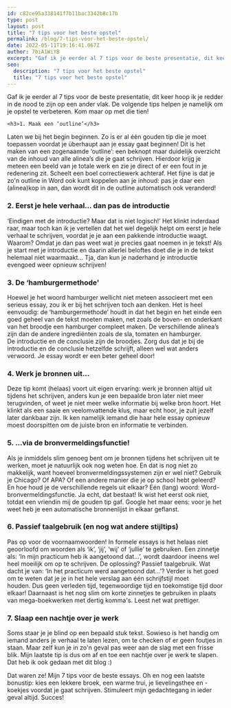 ```yaml
---
id: c82ce95a338141f7b11bac3342b8c17b
type: post
layout: post
title: "7 tips voor het beste opstel"
permalink: /blog/7-tips-voor-het-beste-opstel/
date: 2022-05-11T19:16:41.067Z
author: 7biA1WiYB
excerpt: "Gaf ik je eerder al 7 tips voor de beste presentatie, dit keer hoop ik je redder in de nood te zijn op een ander vlak. De volgende tips helpen je namelijk om je opstel te verbeteren. Kom maar op met die tien!  "
seo:
  description: "7 tips voor het beste opstel"
  title: "7 tips voor het beste opstel"
---
```

Gaf ik je eerder al 7 tips voor de beste presentatie, dit keer hoop ik je redder in de nood te zijn op een ander vlak. De volgende tips helpen je namelijk om je opstel te verbeteren. Kom maar op met die tien!  

    <h3>1. Maak een ‘outline’</h3>
<p>Laten we bij het begin beginnen. Zo is er al één gouden tip die je moet toepassen voordat je überhaupt aan je essay gaat beginnen! Dit is het maken van een zogenaamde ‘outline’: een beknopt maar duidelijk overzicht van de inhoud van alle alinea’s die je gaat schrijven. Hierdoor krijg je meteen een beeld van je totale werk en zie je direct of er een fout in je redenering zit. Scheelt een boel correctiewerk achteraf. Het fijne is dat je zo'n outline in Word ook kunt koppelen aan je inhoud: pas je daar een (alinea)kop in aan, dan wordt dit in de outline automatisch ook veranderd!</p>
<h3>2. Eerst je hele verhaal… dan pas de introductie</h3>
<p>‘Eindigen met de introductie? Maar dat is niet logisch!’ Het klinkt inderdaad raar, maar toch kan ik je vertellen dat het wel degelijk helpt om eerst je hele verhaal te schrijven, voordat je je aan een pakkende introductie waagt. Waarom? Omdat je dan pas weet wat je precies gaat noemen in je tekst! Als je start met je introductie en daarin allerlei beloftes doet die je in de tekst helemaal niet waarmaakt… Tja, dan kun je naderhand je introductie evengoed weer opnieuw schrijven!</p>
<h3>3. De ‘hamburgermethode'</h3>
<p>Hoewel je het woord hamburger wellicht niet meteen associeert met een serieus essay, zou ik er bij het schrijven toch aan denken. Het is heel eenvoudig: de ‘hamburgermethode’ houdt in dat het begin en het einde een goed geheel van de tekst moeten maken, net zoals de boven- en onderkant van het broodje een hamburger compleet maken. De verschillende alinea’s zijn dan de andere ingrediënten zoals de sla, tomaten en hamburger. De introductie en de conclusie zijn de broodjes. Zorg dus dat je bij de introductie en de conclusie hetzelfde schrijft, alleen wel wat anders verwoord. Je essay wordt er een beter geheel door!</p>
<h3>4. Werk je bronnen uit...</h3>
<p>Deze tip komt (helaas) voort uit eigen ervaring: werk je bronnen altijd uit tijdens het schrijven, anders kun je een bepaalde bron later niet meer terugvinden, of weet je niet meer welke informatie bij welke bron hoort. Het klinkt als een saaie en veelomvattende klus, maar echt hoor, je zult jezelf later dankbaar zijn. Ik ken namelijk iemand die haar hele essay opnieuw moest doorspitten om de juiste bron en informatie te verbinden.</p>
<h3>5. …via de bronvermeldingsfunctie!</h3>
<p>Als je inmiddels slim genoeg bent om je bronnen tijdens het schrijven uit te werken, moet je natuurlijk ook nog weten hoe. En dat is nog niet zo makkelijk, want hoeveel bronvermeldingssystemen zijn er wel niet? Gebruik je Chicago? Of APA? Of een andere manier die je op school hebt geleerd? En hoe houd je de verschillende regels uit elkaar? Eén (lang) woord: Word-bronvermeldingsfunctie. Ja echt, dat bestaat! Ik wist het eerst ook niet, totdat een vriendin mij de gouden tip gaf. Google het maar eens: voor je het weet heb je een automatische bronnenlijst in elkaar geflanst.</p>
<h3>6. Passief taalgebruik (en nog wat andere stijltips)</h3>
<p>Pas op voor de voornaamwoorden! In formele essays is het helaas niet geoorloofd om woorden als ‘ik’, ‘jij’, ‘wij’ of ‘jullie’ te gebruiken. Een zinnetje als: ‘In mijn practicum heb ik aangetoond dat…’, wordt daardoor ineens wel heel moeilijk om op te schrijven. De oplossing? Passief taalgebruik. Wat dacht je van: ‘In het practicum werd aangetoond dat…’? Verder is het goed om te weten dat je je in het hele verslag aan één schrijfstijl moet houden. Dus geen verleden tijd, tegenwoordige tijd en toekomstige tijd door elkaar! Daarnaast is het nog slim om korte zinnetjes te gebruiken in plaats van mega-boekwerken met dertig komma's. Leest net wat prettiger.</p>
<h3>7. Slaap een nachtje over je werk</h3>
<p>Soms staar je je blind op een bepaald stuk tekst. Sowieso is het handig om iemand anders je verhaal te laten lezen, om te checken of er geen foutjes in staan. Maar zelf kun je in zo'n geval pas weer aan de slag met een frisse blik. Mijn laatste tip is dus om af en toe een nachtje over je werk te slapen. Dat heb ik ook gedaan met dit blog :)</p>
<p>Dat waren ze! Mijn 7 tips voor de beste essays. Oh en nog een laatste bonustip: kies een lekkere broek, een warme trui, je lievelingsthee en -koekjes voordat je gaat schrijven. Stimuleert mijn gedachtegang in ieder geval altijd. Succes!</p>  
